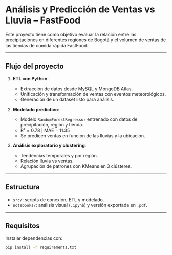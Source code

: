 # Análisis y Predicción de Ventas vs Lluvia – FastFood

Este proyecto tiene como objetivo evaluar la relación entre las precipitaciones en diferentes regiones de Bogotá y el volumen de ventas de las tiendas de comida rápida FastFood.

---

## Flujo del proyecto

1. **ETL con Python**:
   - Extracción de datos desde MySQL y MongoDB Atlas.
   - Unificación y transformación de ventas con eventos meteorológicos.
   - Generación de un dataset listo para análisis.

2. **Modelado predictivo**:
   - Modelo `RandomForestRegressor` entrenado con datos de precipitación, región y tienda.
   - R² = 0.78 | MAE = 11.35
   - Se predicen ventas en función de las lluvias y la ubicación.

3. **Análisis exploratorio y clustering**:
   - Tendencias temporales y por región.
   - Relación lluvia vs ventas.
   - Agrupación de patrones con KMeans en 3 clústeres.

---

## Estructura

- `src/`: scripts de conexión, ETL y modelado.
- `notebooks/`: análisis visual (`.ipynb`) y versión exportada en `.pdf`.

---

## Requisitos

Instalar dependencias con:

```bash
pip install -r requirements.txt
